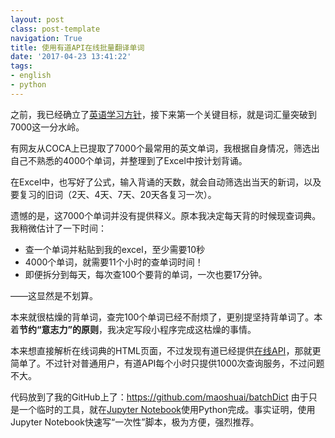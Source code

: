 ```yaml
---
layout: postclass: post-templatenavigation: True
title: 使用有道API在线批量翻译单词
date: '2017-04-23 13:41:22'
tags:
- english
- python
---
```


之前，我已经确立了[英语学习方针](/make-english-the-first-reading-lanuage/)，接下来第一个关键目标，就是词汇量突破到7000这一分水岭。

有网友从COCA上已提取了7000个最常用的英文单词，我根据自身情况，筛选出自己不熟悉的4000个单词，并整理到了Excel中按计划背诵。

在Excel中，也写好了公式，输入背诵的天数，就会自动筛选出当天的新词，以及要复习的旧词（2天、4天、7天、20天各复习一次）。

遗憾的是，这7000个单词并没有提供释义。原本我决定每天背的时候现查词典。我稍微估计了一下时间：

* 查一个单词并粘贴到我的excel，至少需要10秒
* 4000个单词，就需要11个小时的查单词时间！
* 即便拆分到每天，每次查100个要背的单词，一次也要17分钟。

——这显然是不划算。

本来就很枯燥的背单词，查完100个单词已经不耐烦了，更别提坚持背单词了。本着**节约“意志力”的原则**，我决定写段小程序完成这枯燥的事情。

本来想直接解析在线词典的HTML页面，不过发现有道已经提供[在线API](http://fanyi.youdao.com/openapi?path=data-mode)，那就更简单了。不过针对普通用户，有道API每个小时只提供1000次查询服务，不过问题不大。

代码放到了我的GitHub上了：https://github.com/maoshuai/batchDict
由于只是一个临时的工具，就在[Jupyter Notebook](http://jupyter.org/)使用Python完成。事实证明，使用Jupyter Notebook快速写“一次性”脚本，极为方便，强烈推荐。
